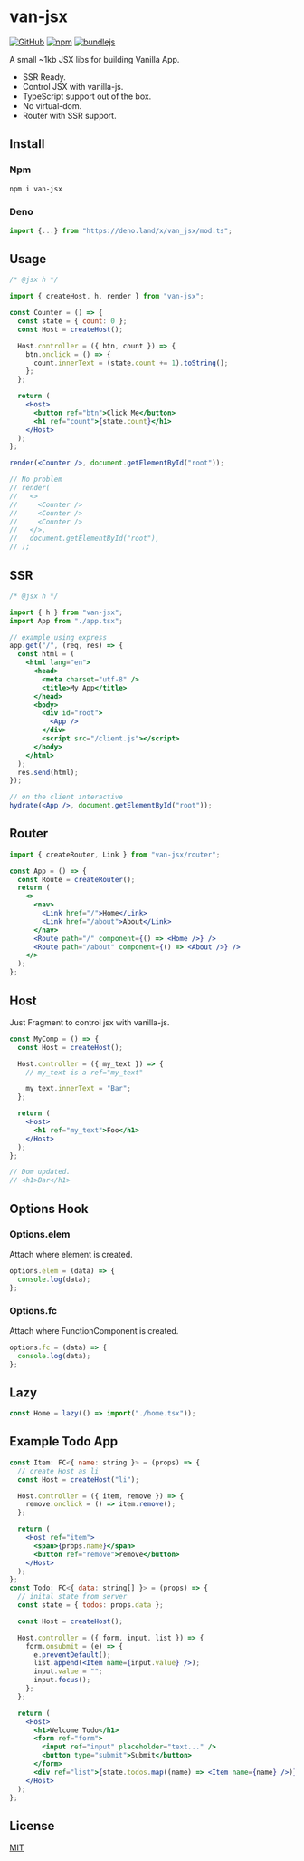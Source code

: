 # van-jsx

[![GitHub](https://img.shields.io/github/license/herudi/van-jsx)](https://github.com/herudi/van-jsx/blob/master/LICENSE)
[![npm](https://img.shields.io/npm/v/van-jsx)](https://www.npmjs.com/package/van-jsx)
[![bundlejs](https://deno.bundlejs.com/?q=esm:van-jsx@0.0.11&badge=)](https://www.npmjs.com/package/van-jsx)

A small ~1kb JSX libs for building Vanilla App.

- SSR Ready.
- Control JSX with vanilla-js.
- TypeScript support out of the box.
- No virtual-dom.
- Router with SSR support.

## Install

### Npm

```bash
npm i van-jsx
```

### Deno

```ts
import {...} from "https://deno.land/x/van_jsx/mod.ts";
```

## Usage

```jsx
/* @jsx h */

import { createHost, h, render } from "van-jsx";

const Counter = () => {
  const state = { count: 0 };
  const Host = createHost();

  Host.controller = ({ btn, count }) => {
    btn.onclick = () => {
      count.innerText = (state.count += 1).toString();
    };
  };

  return (
    <Host>
      <button ref="btn">Click Me</button>
      <h1 ref="count">{state.count}</h1>
    </Host>
  );
};

render(<Counter />, document.getElementById("root"));

// No problem
// render(
//   <>
//     <Counter />
//     <Counter />
//     <Counter />
//   </>,
//   document.getElementById("root"),
// );
```

## SSR

```jsx
/* @jsx h */

import { h } from "van-jsx";
import App from "./app.tsx";

// example using express
app.get("/", (req, res) => {
  const html = (
    <html lang="en">
      <head>
        <meta charset="utf-8" />
        <title>My App</title>
      </head>
      <body>
        <div id="root">
          <App />
        </div>
        <script src="/client.js"></script>
      </body>
    </html>
  );
  res.send(html);
});

// on the client interactive
hydrate(<App />, document.getElementById("root"));
```

## Router

```jsx
import { createRouter, Link } from "van-jsx/router";

const App = () => {
  const Route = createRouter();
  return (
    <>
      <nav>
        <Link href="/">Home</Link>
        <Link href="/about">About</Link>
      </nav>
      <Route path="/" component={() => <Home />} />
      <Route path="/about" component={() => <About />} />
    </>
  );
};
```

## Host

Just Fragment to control jsx with vanilla-js.

```jsx
const MyComp = () => {
  const Host = createHost();

  Host.controller = ({ my_text }) => {
    // my_text is a ref="my_text"

    my_text.innerText = "Bar";
  };

  return (
    <Host>
      <h1 ref="my_text">Foo</h1>
    </Host>
  );
};

// Dom updated.
// <h1>Bar</h1>
```

## Options Hook

### Options.elem

Attach where element is created.

```jsx
options.elem = (data) => {
  console.log(data);
};
```

### Options.fc

Attach where FunctionComponent is created.

```jsx
options.fc = (data) => {
  console.log(data);
};
```

## Lazy

```jsx
const Home = lazy(() => import("./home.tsx"));
```

## Example Todo App

```jsx
const Item: FC<{ name: string }> = (props) => {
  // create Host as li
  const Host = createHost("li");

  Host.controller = ({ item, remove }) => {
    remove.onclick = () => item.remove();
  };

  return (
    <Host ref="item">
      <span>{props.name}</span>
      <button ref="remove">remove</button>
    </Host>
  );
};
const Todo: FC<{ data: string[] }> = (props) => {
  // inital state from server
  const state = { todos: props.data };

  const Host = createHost();

  Host.controller = ({ form, input, list }) => {
    form.onsubmit = (e) => {
      e.preventDefault();
      list.append(<Item name={input.value} />);
      input.value = "";
      input.focus();
    };
  };

  return (
    <Host>
      <h1>Welcome Todo</h1>
      <form ref="form">
        <input ref="input" placeholder="text..." />
        <button type="submit">Submit</button>
      </form>
      <div ref="list">{state.todos.map((name) => <Item name={name} />)}</div>
    </Host>
  );
};
```

## License

[MIT](LICENSE)
